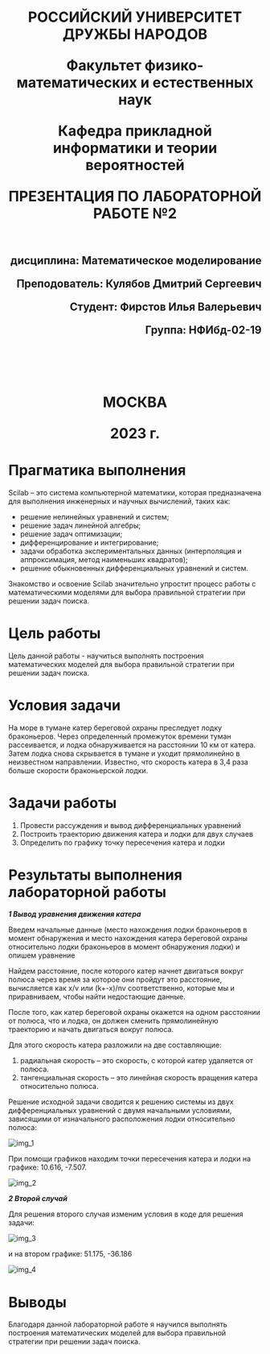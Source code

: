 <h1 align="center">
<p>РОССИЙСКИЙ УНИВЕРСИТЕТ ДРУЖБЫ НАРОДОВ 
<p>Факультет физико-математических и естественных наук  
<p>Кафедра прикладной информатики и теории вероятностей
<p>ПРЕЗЕНТАЦИЯ ПО ЛАБОРАТОРНОЙ РАБОТЕ №2
<br></br>
<h2  align="right">
<p>дисциплина: Математическое моделирование
<p>Преподователь: Кулябов Дмитрий Сергеевич
<p>Студент: Фирстов Илья Валерьевич
<p>Группа: НФИбд-02-19
<br></br>
<br></br>
<h1 align="center">
<p>МОСКВА
<p>2023 г.
</h1>

# **Прагматика выполнения**

Scilab – это система компьютерной математики, которая предназначена для выполнения
инженерных и научных вычислений, таких как:

* решение нелинейных уравнений и систем;
* решение задач линейной алгебры;
* решение задач оптимизации;
* дифференцирование и интегрирование;
* задачи обработка экспериментальных данных (интерполяция и аппроксимация,
метод наименьших квадратов);
* решение обыкновенных дифференциальных уравнений и систем.

Знакомство и освоение Scilab значительно упростит процесс работы с математическими моделями для выбора правильной стратегии при решении задач поиска.

# **Цель работы** 

Цель данной работы - научиться выполнять построения математических моделей для выбора правильной стратегии при решении задач поиска.

# **Условия задачи**

На море в тумане катер береговой охраны преследует лодку браконьеров.
Через определенный промежуток времени туман рассеивается, и лодка
обнаруживается на расстоянии 10 км от катера. Затем лодка снова скрывается в
тумане и уходит прямолинейно в неизвестном направлении. Известно, что скорость
катера в 3,4 раза больше скорости браконьерской лодки.

# **Задачи работы**

1. Провести рассуждения и вывод дифференциальных уравнений
2. Построить траекторию движения катера и лодки для двух случаев
3. Определить по графику точку пересечения катера и лодки

# **Результаты выполнения лабораторной работы** 

***1 Вывод уравнения движения катера***

Введем начальные данные (место нахождения лодки браконьеров в момент обнаружения и место нахождения катера береговой охраны относительно лодки браконьеров в момент обнаружения лодки) и опишем уравнение

Найдем расстояние, после которого катер начнет двигаться вокруг полюса через время за которое они пройдут это расстояние, вычисляется как x/v или (k+-x)/nv соответственно, которые мы и приравниваем, чтобы найти недостающие данные.


После того, как катер береговой охраны окажется на одном расстоянии от полюса, что и лодка, он должен сменить прямолинейную траекторию и начать двигаться вокруг полюса.

Для этого скорость катера разложили на две составляющие:
1. радиальная скорость – это скорость, с которой катер удаляется от полюса.
2. тангенциальная скорость – это линейная скорость вращения катера относительно полюса.

Решение исходной задачи сводится к решению системы из двух
дифференциальных уравнений с двумя начальными условиями, зависящими от изначального расположения лодки относительно полюса:

![img_1](image/code1.png  "equation")

При помощи графиков находим точки пересечения катера и лодки на графике: 10.616, -7.507.

![img_2](image/graph1.png "graph_1")

***2 Второй случай***

Для решения второго случая изменим условия в коде для решения задачи:

![img_3](image/code2.png  "equation")

и на втором графике: 51.175, -36.186

![img_4](image/graph2.png "graph_2")

# Выводы

Благодаря данной лабораторной работе я научился выполнять построения математических моделей для выбора правильной стратегии при решении задач поиска.
